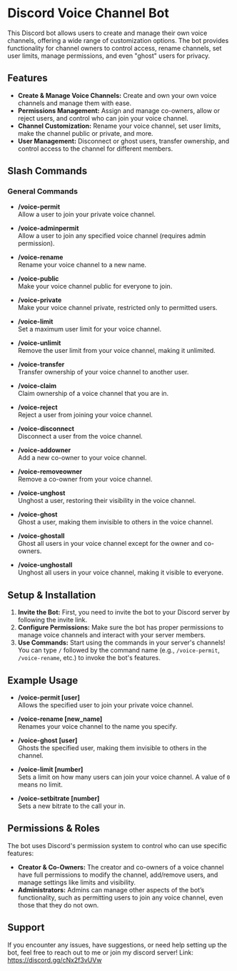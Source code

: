 # Discord Voice Channel Bot

This Discord bot allows users to create and manage their own voice channels, offering a wide range of customization options. The bot provides functionality for channel owners to control access, rename channels, set user limits, manage permissions, and even "ghost" users for privacy.

## Features

- **Create & Manage Voice Channels:** Create and own your own voice channels and manage them with ease.
- **Permissions Management:** Assign and manage co-owners, allow or reject users, and control who can join your voice channel.
- **Channel Customization:** Rename your voice channel, set user limits, make the channel public or private, and more.
- **User Management:** Disconnect or ghost users, transfer ownership, and control access to the channel for different members.

## Slash Commands

### **General Commands**
- **/voice-permit**  
  Allow a user to join your private voice channel.
  
- **/voice-adminpermit**  
  Allow a user to join any specified voice channel (requires admin permission).
  
- **/voice-rename**  
  Rename your voice channel to a new name.

- **/voice-public**  
  Make your voice channel public for everyone to join.

- **/voice-private**  
  Make your voice channel private, restricted only to permitted users.

- **/voice-limit**  
  Set a maximum user limit for your voice channel.

- **/voice-unlimit**  
  Remove the user limit from your voice channel, making it unlimited.

- **/voice-transfer**  
  Transfer ownership of your voice channel to another user.

- **/voice-claim**  
  Claim ownership of a voice channel that you are in.

- **/voice-reject**  
  Reject a user from joining your voice channel.

- **/voice-disconnect**  
  Disconnect a user from the voice channel.

- **/voice-addowner**  
  Add a new co-owner to your voice channel.

- **/voice-removeowner**  
  Remove a co-owner from your voice channel.

- **/voice-unghost**  
  Unghost a user, restoring their visibility in the voice channel.

- **/voice-ghost**  
  Ghost a user, making them invisible to others in the voice channel.

- **/voice-ghostall**  
  Ghost all users in your voice channel except for the owner and co-owners.

- **/voice-unghostall**  
  Unghost all users in your voice channel, making it visible to everyone.

## Setup & Installation

1. **Invite the Bot:** First, you need to invite the bot to your Discord server by following the invite link.
2. **Configure Permissions:** Make sure the bot has proper permissions to manage voice channels and interact with your server members.
3. **Use Commands:** Start using the commands in your server's channels! You can type `/` followed by the command name (e.g., `/voice-permit`, `/voice-rename`, etc.) to invoke the bot's features.

## Example Usage

- **/voice-permit [user]**  
  Allows the specified user to join your private voice channel.

- **/voice-rename [new_name]**  
  Renames your voice channel to the name you specify.

- **/voice-ghost [user]**  
  Ghosts the specified user, making them invisible to others in the channel.

- **/voice-limit [number]**  
  Sets a limit on how many users can join your voice channel. A value of `0` means no limit.

- **/voice-setbitrate [number]**  
  Sets a new bitrate to the call your in.

## Permissions & Roles

The bot uses Discord's permission system to control who can use specific features:

- **Creator & Co-Owners:** The creator and co-owners of a voice channel have full permissions to modify the channel, add/remove users, and manage settings like limits and visibility.
- **Administrators:** Admins can manage other aspects of the bot’s functionality, such as permitting users to join any voice channel, even those that they do not own.

## Support

If you encounter any issues, have suggestions, or need help setting up the bot, feel free to reach out to me or join my discord server!
Link: https://discord.gg/cNx2f3vUVw
